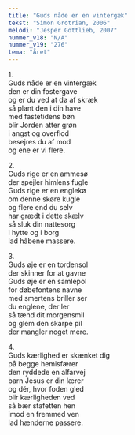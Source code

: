 ```yaml
---
title: "Guds nåde er en vintergæk"
tekst: "Simon Grotrian, 2006"
melodi: "Jesper Gottlieb, 2007"
nummer_v18: "N/A"
nummer_v19: "276"
tema: "Året"
---
```


1\.\
Guds nåde er en vintergæk\
den er din fostergave\
og er du ved at dø af skræk\
så plant den i din have\
med fastetidens bøn\
blir Jorden atter grøn\
i angst og overflod\
besejres du af mod\
og ene er vi flere.

2\.\
Guds rige er en ammesø\
der spejler himlens fugle\
Guds rige er en englekø\
om denne skøre kugle\
og flere end du selv\
har grædt i dette skælv\
så sluk din nattesorg\
i hytte og i borg\
lad håbene massere.

3\.\
Guds øje er en tordensol\
der skinner for at gavne\
Guds øje er en samlepol\
for døbefontens navne\
med smertens briller ser\
du englene, der ler\
så tænd dit morgensmil\
og glem den skarpe pil\
der mangler noget mere.

4\.\
Guds kærlighed er skænket dig\
på begge hemisfærer\
den ryddede en alfarvej\
barn Jesus er din lærer\
og dér, hvor foden gled\
blir kærligheden ved\
så bær stafetten hen\
imod en fremmed ven\
lad hænderne passere.